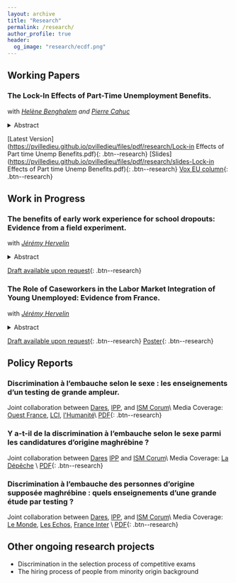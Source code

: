 ```yaml
---
layout: archive
title: "Research"
permalink: /research/
author_profile: true
header:
  og_image: "research/ecdf.png"
---
```



## Working Papers


### The Lock-In Effects of Part-Time Unemployment Benefits.
with <i>[Helène Benghalem](https://sites.google.com/view/helenebenghalem/home) and [Pierre Cahuc](https://sites.google.com/site/pierrecahuc/)</i>

<details class="details-example"> 
  <summary>Abstract</summary> 
  <div style="text-align: justify"> 
We ran a large randomized controlled experiment among about 150,000 recipients of unemployment benefits insurance in France in order to evaluate the impact of part-time unemployment benefits. We took advantage of the lack of knowledge of job seekers regarding this program and sent emails presenting the program. The information provision had a significant positive impact on the propensity to work while on claim, but reduced the unemployment exit rate, showing important lock-in effects into unemployment associated with part-time unemployment benefits. The extension of the duration of compensated unemployment counterbalanced the increase in the number of days worked while on claim so that the net expenditure of unemployment insurance remained unchanged.
  </div>
</details>

[Latest Version](https://pvilledieu.github.io/pvilledieu/files/pdf/research/Lock-in Effects of Part time Unemp Benefits.pdf){: .btn--research} [Slides](https://pvilledieu.github.io/pvilledieu/files/pdf/research/slides-Lock-in Effects of Part time Unemp Benefits.pdf){: .btn--research} [Vox EU column](https://voxeu.org/article/lock-effects-part-time-unemployment-benefits){: .btn--research}


## Work in Progress


### The benefits of early work experience for school dropouts: Evidence from a field experiment.
with <i>[Jérémy Hervelin](http://www.jeremy-hervelin.fr)</i>

<details class="details-example">
  <summary>Abstract</summary>
  <div style="text-align: justify"> 
School dropouts face long-lasting negative effects on the labor market with increasing unemployment rate in the early life. This paper aims at analyzing the effect of a one-year job-related experience via a subsidized job program after young people dropped out of school. Relying on an correspondence study field experiment, we examine the consequences on the chances of having job interviews in France. We find that the chances to be invited for an interview are more than doubled (from 7.6% to 19.3%) when applicants signal a one-year work experience in their résumé - either certified or not; either in the market or non-market sector-, in comparison with youths who remained mainly inactive after dropping out from high school. We show that this effect is quite stable across firm, contract or labor market characteristics and it is robust to another channel of application where résumés were sent spontaneously to firms.
  </div>
</details>


[Draft available upon request](mailto:pierre.villedieu@sciencespo.fr){: .btn--research}


### The Role of Caseworkers in the Labor Market Integration of Young Unemployed: Evidence from France.
with <i>[Jérémy Hervelin](http://www.jeremy-hervelin.fr)</i>

<details class="details-example">
    <summary>Abstract</summary>
    <div style="text-align: justify"> 
About 13% of young people aged 15–29-year-old were not in employment, education, or training (NEET) in OECD countries in 2019. As a part of the public employment services, the Mission Locales agencies are specially dedicated to young people who face major labor market integration issues in France. We propose to use the quasi-random allocation of caseworkers to youths to study how caseworkers can affect the future trajectories of young unemployed. Preliminary evidence show that caseworkers with higher placement rates in a formalized job search assistance program positively affect the employment outcomes of youths: top tercile caseworkers are found to increase youths' total number of days of employment by about 11 days two years after their first meeting with a youth, which corresponds to a 5% increase, in comparison with bottom tercile caseworkers.
    </div>
</details>


[Draft available upon request](mailto:pierre.villedieu@sciencespo.fr){: .btn--research} [Poster](https://pvilledieu.github.io/pvilledieu/files/pdf/research/poster_caseworkers.pdf){: .btn--research}


## Policy Reports

### Discrimination à l’embauche selon le sexe : les enseignements d’un testing de grande ampleur.
Joint collaboration between [Dares](https://dares.travail-emploi.gouv.fr), [IPP](https://www.ipp.eu), and [ISM Corum](http://www.ismcorum.org)\\
Media Coverage: [Ouest France](https://www.ouest-france.fr/societe/egalite-hommes-femmes/les-femmes-discriminees-des-le-cv-sur-les-postes-peu-qualifies-mais-favorisees-chez-les-cadres-d714612e-bd61-11eb-9d87-eb28e77a8992), [LCI](https://www.lci.fr/societe/discriminations-a-l-embauche-les-cv-des-femmes-et-des-hommes-presque-accueillis-de-la-meme-maniere-2187074.html), [l'Humanité](https://www.humanite.fr/enquete-la-discrimination-des-femmes-lembauche-une-vue-de-lesprit-708236)\\
[PDF](https://pvilledieu.github.io/pvilledieu/files/pdf/research/note_discrim_1.pdf){: .btn--research}

### Y a-t-il de la discrimination à l’embauche selon le sexe parmi les candidatures d’origine maghrébine ?
Joint collaboration between [Dares](https://dares.travail-emploi.gouv.fr) [IPP](https://www.ipp.eu) and [ISM Corum](http://www.ismcorum.org)\\
Media Coverage: [La Dépêche](https://www.ladepeche.fr/2021/10/20/discrimination-a-lembauche-un-avantage-pour-les-femmes-parmi-les-candidatures-dorigine-maghrebine-9866883.php) \\
[PDF](https://pvilledieu.github.io/pvilledieu/files/pdf/research/note_discrim_2.pdf){: .btn--research}

### Discrimination à l’embauche des personnes d’origine supposée maghrébine : quels enseignements d’une grande étude par testing ?
Joint collaboration between [Dares](https://dares.travail-emploi.gouv.fr), [IPP](https://www.ipp.eu), and [ISM Corum](http://www.ismcorum.org)\\
Media Coverage: [Le Monde](https://www.lemonde.fr/societe/article/2021/11/24/discriminations-a-l-embauche-un-phenomene-qui-reste-generalise-et-persistant_6103458_3224.html), [Les Echos](https://www.lesechos.fr/economie-france/social/la-discrimination-a-lembauche-a-la-vie-dure-pour-les-candidats-dorigine-maghrebine-1366683), [France Inter](https://www.franceinter.fr/emissions/le-telephone-sonne/le-telephone-sonne-du-mercredi-01-decembre-2021) \\
[PDF](https://pvilledieu.github.io/pvilledieu/files/pdf/research/note_discrim_3.pdf){: .btn--research}


## Other ongoing research projects 

- Discrimination in the selection process of competitive exams
- The hiring process of people from minority origin background



